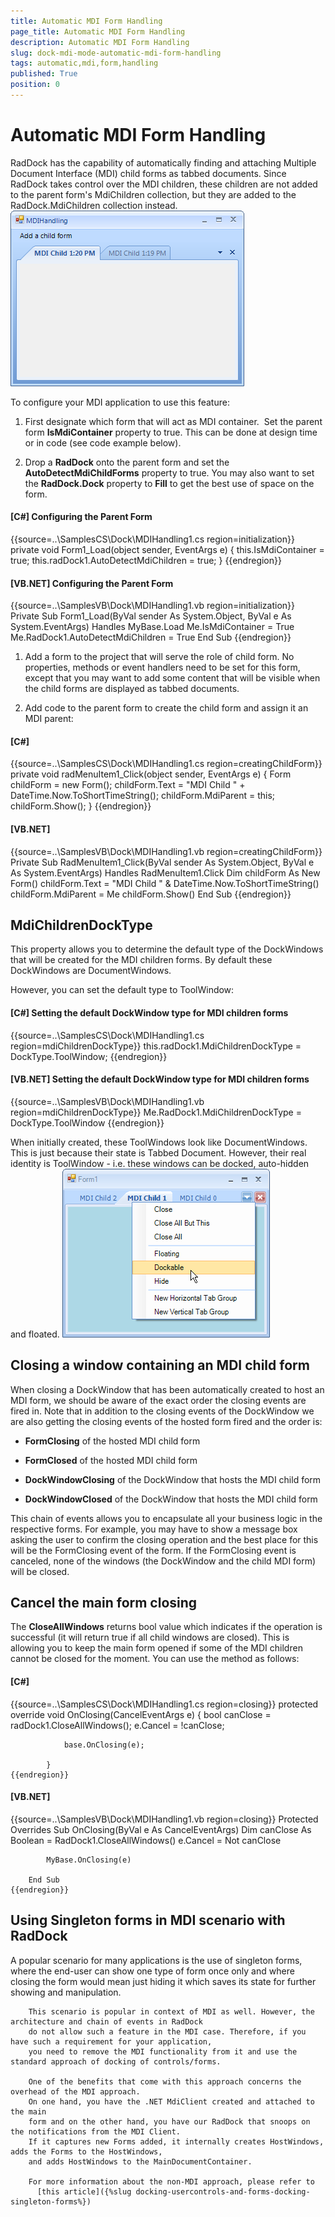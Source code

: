 ```yaml
---
title: Automatic MDI Form Handling
page_title: Automatic MDI Form Handling
description: Automatic MDI Form Handling
slug: dock-mdi-mode-automatic-mdi-form-handling
tags: automatic,mdi,form,handling
published: True
position: 0
---
```


# Automatic MDI Form Handling



RadDock has the capability of automatically finding and attaching Multiple Document Interface (MDI) child forms as tabbed documents. Since RadDock takes control over the MDI children, these children are not added to the parent form's MdiChildren collection, but they are added to the RadDock.MdiChildren collection instead.![dock-mdi-mode-automatic-mdi-form-handling 001](images/dock-mdi-mode-automatic-mdi-form-handling001.png)

To configure your MDI application to use this feature:

1. First designate which form that will act as MDI container.  Set the parent form __IsMdiContainer__ property to true. This can be done at design time or in code (see code example below).
          

1. Drop a __RadDock__ onto the parent form and set the __AutoDetectMdiChildForms__ property to true. You may also want to set the __RadDock.Dock__ property to __Fill__ to get the best use of space on the form.
          

#### __[C#] Configuring the Parent Form__

{{source=..\SamplesCS\Dock\MDIHandling1.cs region=initialization}}
	        private void Form1_Load(object sender, EventArgs e)
	        {
	            this.IsMdiContainer = true;
	            this.radDock1.AutoDetectMdiChildren = true;
	        }
	{{endregion}}



#### __[VB.NET] Configuring the Parent Form__

{{source=..\SamplesVB\Dock\MDIHandling1.vb region=initialization}}
	    Private Sub Form1_Load(ByVal sender As System.Object, ByVal e As System.EventArgs) Handles MyBase.Load
	        Me.IsMdiContainer = True
	        Me.RadDock1.AutoDetectMdiChildren = True
	    End Sub
	{{endregion}}



1. Add a form to the project that will serve the role of child form. No properties, methods or event handlers need to be set for this form, except that you may want to add some content that will be visible when the child forms are displayed as tabbed documents.

1. Add code to the parent form to create the child form and assign it an MDI parent:

#### __[C#]__

{{source=..\SamplesCS\Dock\MDIHandling1.cs region=creatingChildForm}}
	        private void radMenuItem1_Click(object sender, EventArgs e)
	        {
	            Form childForm = new Form();
	            childForm.Text = "MDI Child " + DateTime.Now.ToShortTimeString();
	            childForm.MdiParent = this;
	            childForm.Show();
	        }
	{{endregion}}



#### __[VB.NET]__

{{source=..\SamplesVB\Dock\MDIHandling1.vb region=creatingChildForm}}
	    Private Sub RadMenuItem1_Click(ByVal sender As System.Object, ByVal e As System.EventArgs) Handles RadMenuItem1.Click
	        Dim childForm As New Form()
	        childForm.Text = "MDI Child " & DateTime.Now.ToShortTimeString()
	        childForm.MdiParent = Me
	        childForm.Show()
	    End Sub
	{{endregion}}







## MdiChildrenDockType

This property allows you to determine the default type of the DockWindows that will be created for the MDI children forms. By default these DockWindows are DocumentWindows. 



However, you can set the default type to ToolWindow:

#### __[C#] Setting the default DockWindow type for MDI children forms__

{{source=..\SamplesCS\Dock\MDIHandling1.cs region=mdiChildrenDockType}}
	            this.radDock1.MdiChildrenDockType = DockType.ToolWindow;
	{{endregion}}



#### __[VB.NET] Setting the default DockWindow type for MDI children forms__

{{source=..\SamplesVB\Dock\MDIHandling1.vb region=mdiChildrenDockType}}
	        Me.RadDock1.MdiChildrenDockType = DockType.ToolWindow
	{{endregion}}





When initially created, these ToolWindows look like DocumentWindows. This is just because their state is Tabbed Document. However, their real identity is ToolWindow - i.e. these windows can be docked, auto-hidden and floated. ![dock-mdi-mode-automatic-mdi-form-handling 002](images/dock-mdi-mode-automatic-mdi-form-handling002.png)

## Closing a window containing an MDI child form

When closing a DockWindow that has been automatically created to host an MDI form, we should be aware
        of the exact order the closing events are fired in. Note that in addition to the closing events of the
        DockWindow we are also getting the closing events of the hosted form fired and the order is:
      

* __FormClosing__ of the hosted MDI child form
            

* __FormClosed__ of the hosted MDI child form
            

* __DockWindowClosing__ of the DockWindow that hosts the MDI child form
            

* __DockWindowClosed__ of the DockWindow that hosts the MDI child form
            

This chain of events allows you to encapsulate all your business logic in the respective forms. For example,
        you may have to show a message box asking the user to confirm the closing operation and the best place for this will
        be the FormClosing event of the form. If the FormClosing event is canceled, none of the windows (the DockWindow and the 
        child MDI form) will be closed.      
        

## Cancel the main form closing

The __CloseAllWindows__ returns bool value which indicates if the operation is successful (it will return true if all child windows are closed).
        This is allowing you to keep the main form opened if some of the MDI children cannot be closed for the moment. You can use the method as follows:      
        

#### __[C#]__

{{source=..\SamplesCS\Dock\MDIHandling1.cs region=closing}}
	        protected override void OnClosing(CancelEventArgs e)
	        {
	            bool canClose = radDock1.CloseAllWindows();
	            e.Cancel = !canClose;
	
	            base.OnClosing(e);
	
	        }
	{{endregion}}



#### __[VB.NET]__

{{source=..\SamplesVB\Dock\MDIHandling1.vb region=closing}}
	    Protected Overrides Sub OnClosing(ByVal e As CancelEventArgs)
	        Dim canClose As Boolean = RadDock1.CloseAllWindows()
	        e.Cancel = Not canClose
	
	        MyBase.OnClosing(e)
	
	    End Sub
	{{endregion}}



## Using Singleton forms in MDI scenario with RadDock

A popular scenario for many applications is the use of singleton forms, where the end-user
		can show one type of form once only and where closing the form would mean just hiding it which saves its 
		state for further showing and manipulation.
		
		This scenario is popular in context of MDI as well. However, the architecture and chain of events in RadDock
		do not allow such a feature in the MDI case. Therefore, if you have such a requirement for your application,
		you need to remove the MDI functionality from it and use the standard approach of docking of controls/forms.
		
		One of the benefits that come with this approach concerns the overhead of the MDI approach. 
		On one hand, you have the .NET MdiClient created and attached to the main 
		form and on the other hand, you have our RadDock that snoops on the notifications from the MDI Client. 
		If it captures new Forms added, it internally creates HostWindows, adds the Forms to the HostWindows, 
		and adds HostWindows to the MainDocumentContainer.
		
		For more information about the non-MDI approach, please refer to 
		  [this article]({%slug docking-usercontrols-and-forms-docking-singleton-forms%})
